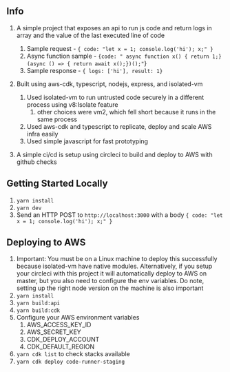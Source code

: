 ## Info
1. A simple project that exposes an api to run js code and return logs in array and the value of the last executed line of code
   1. Sample request - `{ code: "let x = 1; console.log('hi'); x;" }`
   2. Async function sample - `{code: " async function x() { return 1;} (async () => { return await x();})();"`}
   3. Sample response - `{ logs: ['hi'], result: 1}`
2. Built using aws-cdk, typescript, nodejs, express, and isolated-vm
   1. Used isolated-vm to run untrusted code securely in a different process using v8:Isolate feature
      1. other choices were vm2, which fell short because it runs in the same process
   2. Used aws-cdk and typescript to replicate, deploy and scale AWS infra easily
   3. Used simple javascript for fast prototyping

3. A simple ci/cd is setup using circleci to build and deploy to AWS with github checks

## Getting Started Locally
1. `yarn install`
2. `yarn dev`
3. Send an HTTP POST to `http://localhost:3000` with a body `{ code: "let x = 1; console.log('hi'); x;" }`

## Deploying to AWS
1. Important: You must be on a Linux machine to deploy this successfully because isolated-vm have native modules. Alternatively, if you setup your circleci with this project it will automatically deploy to AWS on master, but you also need to configure the env variables. Do note, setting up the right node version on the machine is also important
2. `yarn install`
3. `yarn build:api`
4. `yarn build:cdk`
5. Configure your AWS environment variables
   1. AWS_ACCESS_KEY_ID
   2. AWS_SECRET_KEY
   3. CDK_DEPLOY_ACCOUNT
   4. CDK_DEFAULT_REGION
6. `yarn cdk list` to check stacks available
7. `yarn cdk deploy code-runner-staging`
